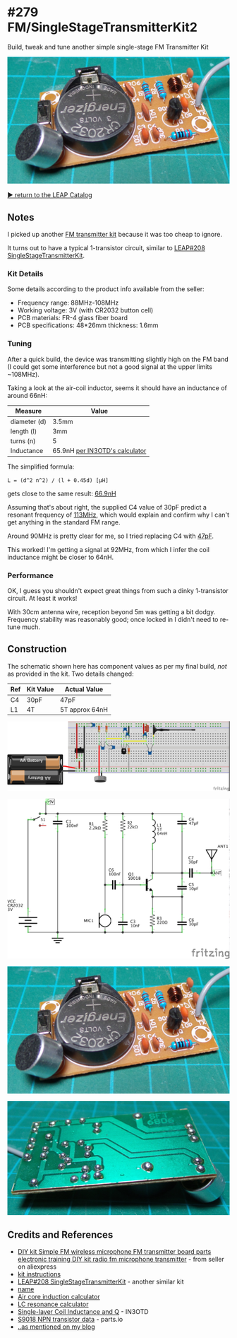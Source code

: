# #279 FM/SingleStageTransmitterKit2

Build, tweak and tune another simple single-stage FM Transmitter Kit

![Build](./assets/SingleStageTransmitterKit2_build.jpg?raw=true)

[:arrow_forward: return to the LEAP Catalog](http://leap.tardate.com)

## Notes

I picked up another [FM transmitter kit](https://www.aliexpress.com/item/Simple-FM-FM-wireless-microphone-FM-transmitter-board-parts-electronic-training-DIY-kit-Kit-not-including/32660667774.html) because it was too cheap to ignore.

It turns out to have a typical 1-transistor circuit, similar to [LEAP#208 SingleStageTransmitterKit](../SingleStageTransmitterKit).

### Kit Details

Some details according to the product info available from the seller:

* Frequency range: 88MHz-108MHz
* Working voltage: 3V (with CR2032 button cell)
* PCB materials: FR-4 glass fiber board
* PCB specifications: 48*26mm thickness: 1.6mm

### Tuning

After a quick build, the device was transmitting slightly high on the FM band
(I could get some interference but not a good signal at the upper limits ~108MHz).

Taking a look at the air-coil inductor, seems it should have an inductance of around 66nH:

| Measure      | Value |
|--------------|-------|
| diameter (d) | 3.5mm |
| length (l)   | 3mm   |
| turns (n)    | 5     |
| Inductance   | 65.9nH [per IN3OTD's calculator](http://www.qsl.net/in3otd/indcalc.html) |

The simplified formula:

    L = (d^2 n^2) / (l + 0.45d) [μH]

gets close to the same result: [66.9nH](http://www.wolframalpha.com/input/?i=1000+*+5%5E2+*+0.0035%5E2+%2F+(0.45+*+0.0035+%2B++0.003))

Assuming that's about right, the supplied C4 value of 30pF predict a resonant frequency of
[113MHz](http://www.wolframalpha.com/input/?i=(2*%CF%80*sqrt(66nH*30pF))%5E-1), which would explain
and confirm why I can't get anything in the standard FM range.

Around 90MHz is pretty clear for me, so I tried replacing C4 with [47pF](http://www.wolframalpha.com/input/?i=(1%2F(2*%CF%80*90MHz))%5E2%2F66nH).

This worked! I'm getting a signal at 92MHz, from which I infer the coil inductance might be closer to 64nH.


### Performance

OK, I guess you shouldn't expect great things from such a dinky 1-transistor circuit. At least it works!

With 30cm antenna wire, reception beyond 5m was getting a bit dodgy.
Frequency stability was reasonably good; once locked in I didn't need to re-tune much.


## Construction

The schematic shown here has component values as per my final build, *not* as provided in the kit. Two details changed:

| Ref | Kit Value | Actual Value   |
|-----|-----------|----------------|
| C4  | 30pF      | 47pF           |
| L1  | 4T        | 5T approx 64nH |

![Breadboard](./assets/SingleStageTransmitterKit2_bb.jpg?raw=true)

![Schematic](./assets/SingleStageTransmitterKit2_schematic.jpg?raw=true)

![Build](./assets/SingleStageTransmitterKit2_build.jpg?raw=true)

![Build](./assets/SingleStageTransmitterKit2_build_rear.jpg?raw=true)

## Credits and References
* [DIY kit Simple FM wireless microphone FM transmitter board parts electronic training DIY kit radio fm microphone transmitter](https://www.aliexpress.com/item/Simple-FM-FM-wireless-microphone-FM-transmitter-board-parts-electronic-training-DIY-kit-Kit-not-including/32660667774.html) - from seller on aliexpress
* [kit instructions](./assets/kit_instructions.pdf?raw=true)
* [LEAP#208 SingleStageTransmitterKit](../SingleStageTransmitterKit) - another similar kit
* [name](url)
* [Air core induction calculator](http://www.daycounter.com/Calculators/Air-Core-Inductor-Calculator.phtml)
* [LC resonance calculator](http://www.daycounter.com/Calculators/LC-Resonance-Calculator.phtml)
* [Single-layer Coil Inductance and Q](http://www.qsl.net/in3otd/indcalc.html) - IN3OTD
* [S9018 NPN transistor data](http://parts.io/detail/178104407/S9018) - parts.io
* [..as mentioned on my blog](http://blog.tardate.com/2017/04/leap279-single-stage-fm-transmitter-kit.html)
